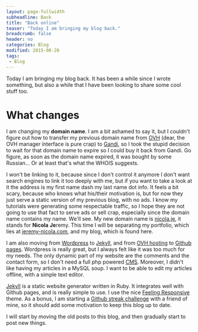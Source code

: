 ```yaml
---
layout: page-fullwidth
subheadline: Back
title: "Back online"
teaser: "Today I am bringing my blog back."
breadcrumb: false
header: no
categories: Blog
modified: 2015-08-20
tags:
 - Blog
---
```


Today I am bringing my blog back.
It has been a while since I wrote something, but also a while that I have been looking to share some cool stuff too.

# What changes

I am changing my **domain name**. I am a bit ashamed to say it, but I couldn't figure out how to transfer my previous domain name from [OVH](http://www.ovh.com) (dear, the OVH manager interface is pure crap) to [Gandi](http://www.gandi.net), so I took the stupid decision to wait for that domain name to expire so I could buy it back from Gandi. Go figure, as soon as the domain name expired, it was bought by some Russian... Or at least that's what the WHOIS suggests.

I won't be linking to it, because since I don't control it anymore I don't want search engines to link it too deeply with me, but if you want to take a look at it the address is my first name dash my last name dot info. It feels a bit scary, because who knows what his/their motivation is, but for now they just serve a static version of my previous blog, with no ads. I know my tutorials were generating some respectable traffic, so I hope they are not going to use that fact to serve ads or sell crap, especially since the domain name contains my name. We'll see.
My new domain name is [nicola.je](http://nicola.je), it stands for **Nicola** **Je**remy. This time I will be separating my portfolio, which lies at [jeremy-nicola.com](http://jeremy-nicola.com), and my blog, which is found here.

I am also moving from [Wordpress](http://wordpress.org) to [Jekyll](http://jekyllrb.com), and from [OVH hosting](http://www.ovh.com) to [Github pages](https://pages.github.com/).
Wordpress is really great, but I always felt like it was too much for my needs. The only dynamic part of my website are the comments and the contact form, so I don't need a full php powered [CMS](https://en.wikipedia.org/wiki/Content_management_system). Moreover, I didn't like having my articles in a MySQL soup. I want to be able to edit my articles offline, with a simple text editor.

[Jekyll](http://jekyllrb.com) is a static website generator written in Ruby. It integrates well with Github pages, and is really simple to use. I use the nice [Feeling Responsive](https://github.com/Phlow/feeling-responsive) theme.
As a bonus, I am starting a [Github streak challenge](https://ryanseys.com/blog/177-days-of-github/) with a friend of mine, so it should add some motivation to keep this blog up to date.

I will start by moving the old posts to this blog, and then gradually start to post new things.
